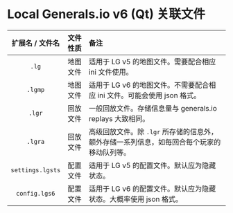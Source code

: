 # Local Generals.io v6 (Qt) 关联文件

| 扩展名 / 文件名  | 文件性质 | 备注                                                                                       |
| :--------------: | :------: | :----------------------------------------------------------------------------------------- |
|      `.lg`       | 地图文件 | 适用于 LG v5 的地图文件。需要配合相应 ini 文件使用。                                       |
|     `.lgmp`      | 地图文件 | 适用于 LG v6 的地图文件。不需要配合相应 ini 文件。可能会使用 json 格式。                   |
|      `.lgr`      | 回放文件 | 一般回放文件。存储信息量与 generals.io replays 大致相同。                                  |
|     `.lgra`      | 回放文件 | 高级回放文件。除 `.lgr` 所存储的信息外，额外存储一系列信息，如每回合每个玩家的移动队列等。 |
| `settings.lgsts` | 配置文件 | 适用于 LG v5 的配置文件。默认应为隐藏状态。                                                |
|  `config.lgs6`   | 配置文件 | 适用于 LG v6 的配置文件。默认应为隐藏状态。大概率使用 json 格式。                          |
